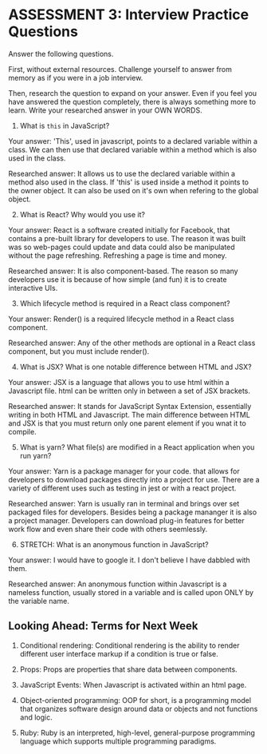 # ASSESSMENT 3: Interview Practice Questions

Answer the following questions.

First, without external resources. Challenge yourself to answer from memory as if you were in a job interview.

Then, research the question to expand on your answer. Even if you feel you have answered the question completely, there is always something more to learn. Write your researched answer in your OWN WORDS.

1. What is `this` in JavaScript?

Your answer:
'This', used in javascript, points to a declared variable within a class. We can then use that declared variable within a method which is also used in the class.

Researched answer:
It allows us to use the declared variable within a method also used in the class. If 'this' is used inside a method it points to the owner object. It can also be used on it's own when refering to the global object.

2. What is React? Why would you use it?

Your answer:
React is a software created initially for Facebook, that contains a pre-built library for developers to use. The reason it was built was so web-pages could update and data could also be manipulated without the page refreshing. Refreshing a page is time and money.

Researched answer:
It is also component-based. The reason so many developers use it is because of how simple (and fun) it is to create interactive UIs.

3. Which lifecycle method is required in a React class component?

Your answer:
Render() is a required lifecycle method in a React class component.

Researched answer:
Any of the other methods are optional in a React class component, but you must include render().

4. What is JSX? What is one notable difference between HTML and JSX?

Your answer:
JSX is a language that allows you to use html within a Javascript file. html can be written only in between a set of JSX brackets.

Researched answer:
It stands for JavaScript Syntax Extension, essentially writing in both HTML and Javascript. The main difference between HTML and JSX is that you must return only one parent element if you wnat it to compile.

5. What is yarn? What file(s) are modified in a React application when you run yarn?

Your answer:
Yarn is a package manager for your code. that allows for developers to download packages directly into a project for use. There are a variety of different uses such as testing in jest or with a react project.

Researched answer:
Yarn is usually ran in terminal and brings over set packaged files for developers. Besides being a package mananger it is also a project manager.
Developers can download plug-in features for better work flow and even share their code with others seemlessly.

6. STRETCH: What is an anonymous function in JavaScript?

Your answer:
I would have to google it. I don't believe I have dabbled with them.

Researched answer:
An anonymous function within Javascript is a nameless function, usually stored in a variable and is called upon ONLY by the variable name.

## Looking Ahead: Terms for Next Week

1. Conditional rendering:
   Conditional rendering is the ability to render different user interface markup if a condition is true or false.

2. Props:
   Props are properties that share data between components.

3. JavaScript Events:
   When Javascript is activated within an html page.

4. Object-oriented programming:
   OOP for short, is a programming model that organizes software design around data or objects and not functions and logic.

5. Ruby:
   Ruby is an interpreted, high-level, general-purpose programming language which supports multiple programming paradigms.
